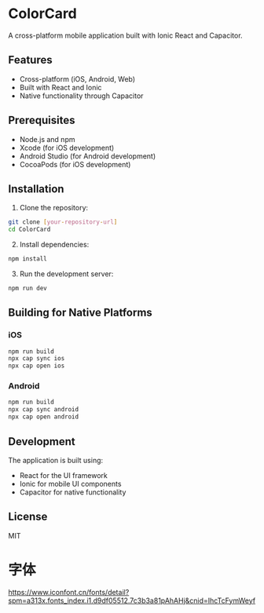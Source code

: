 # ColorCard

A cross-platform mobile application built with Ionic React and Capacitor.

## Features

- Cross-platform (iOS, Android, Web)
- Built with React and Ionic
- Native functionality through Capacitor

## Prerequisites

- Node.js and npm
- Xcode (for iOS development)
- Android Studio (for Android development)
- CocoaPods (for iOS development)

## Installation

1. Clone the repository:
```bash
git clone [your-repository-url]
cd ColorCard
```

2. Install dependencies:
```bash
npm install
```

3. Run the development server:
```bash
npm run dev
```

## Building for Native Platforms

### iOS
```bash
npm run build
npx cap sync ios
npx cap open ios
```

### Android
```bash
npm run build
npx cap sync android
npx cap open android
```

## Development

The application is built using:
- React for the UI framework
- Ionic for mobile UI components
- Capacitor for native functionality

## License

MIT


# 字体

https://www.iconfont.cn/fonts/detail?spm=a313x.fonts_index.i1.d9df05512.7c3b3a81pAhAHj&cnid=IhcTcFymWeyf